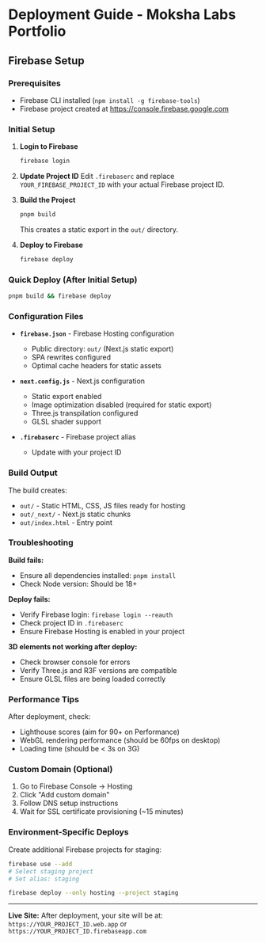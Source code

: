 # Deployment Guide - Moksha Labs Portfolio

## Firebase Setup

### Prerequisites
- Firebase CLI installed (`npm install -g firebase-tools`)
- Firebase project created at https://console.firebase.google.com

### Initial Setup

1. **Login to Firebase**
   ```bash
   firebase login
   ```

2. **Update Project ID**
   Edit `.firebaserc` and replace `YOUR_FIREBASE_PROJECT_ID` with your actual Firebase project ID.

3. **Build the Project**
   ```bash
   pnpm build
   ```
   This creates a static export in the `out/` directory.

4. **Deploy to Firebase**
   ```bash
   firebase deploy
   ```

### Quick Deploy (After Initial Setup)

```bash
pnpm build && firebase deploy
```

### Configuration Files

- **`firebase.json`** - Firebase Hosting configuration
  - Public directory: `out/` (Next.js static export)
  - SPA rewrites configured
  - Optimal cache headers for static assets

- **`next.config.js`** - Next.js configuration
  - Static export enabled
  - Image optimization disabled (required for static export)
  - Three.js transpilation configured
  - GLSL shader support

- **`.firebaserc`** - Firebase project alias
  - Update with your project ID

### Build Output

The build creates:
- `out/` - Static HTML, CSS, JS files ready for hosting
- `out/_next/` - Next.js static chunks
- `out/index.html` - Entry point

### Troubleshooting

**Build fails:**
- Ensure all dependencies installed: `pnpm install`
- Check Node version: Should be 18+

**Deploy fails:**
- Verify Firebase login: `firebase login --reauth`
- Check project ID in `.firebaserc`
- Ensure Firebase Hosting is enabled in your project

**3D elements not working after deploy:**
- Check browser console for errors
- Verify Three.js and R3F versions are compatible
- Ensure GLSL files are being loaded correctly

### Performance Tips

After deployment, check:
- Lighthouse scores (aim for 90+ on Performance)
- WebGL rendering performance (should be 60fps on desktop)
- Loading time (should be < 3s on 3G)

### Custom Domain (Optional)

1. Go to Firebase Console → Hosting
2. Click "Add custom domain"
3. Follow DNS setup instructions
4. Wait for SSL certificate provisioning (~15 minutes)

### Environment-Specific Deploys

Create additional Firebase projects for staging:

```bash
firebase use --add
# Select staging project
# Set alias: staging

firebase deploy --only hosting --project staging
```

---

**Live Site:** After deployment, your site will be at:
`https://YOUR_PROJECT_ID.web.app`
or
`https://YOUR_PROJECT_ID.firebaseapp.com`

